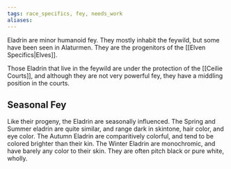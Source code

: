 ```yaml
---
tags: race_specifics, fey, needs_work
aliases:
---
```

Eladrin are minor humanoid fey. They mostly inhabit the feywild, but some have been seen in Alaturmen. They are the progenitors of the [[Elven Specifics|Elves]].

Those Eladrin that live in the feywild are under the protection of the [[Ceilie Courts]], and although they are not very powerful fey, they have a middling position in the courts.

## Seasonal Fey
Like their progeny, the Eladrin are seasonally influenced. The Spring and Summer eladrin are quite similar, and range dark in skintone, hair color, and eye color. The Autumn Eladrin are comparitively colorful, and tend to be colored brighter than their kin. The Winter Eladrin are monochromic, and have barely any color to their skin. They are often pitch black or pure white, wholly. 